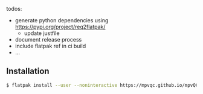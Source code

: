 todos:

* generate python dependencies using https://pypi.org/project/req2flatpak/
  * update justfile
* document release process
* include flatpak ref in ci build
* ...


## Installation

```bash
$ flatpak install --user --noninteractive https://mpvqc.github.io/mpvQC-flatpak/mpvQC.flatpakref
```
